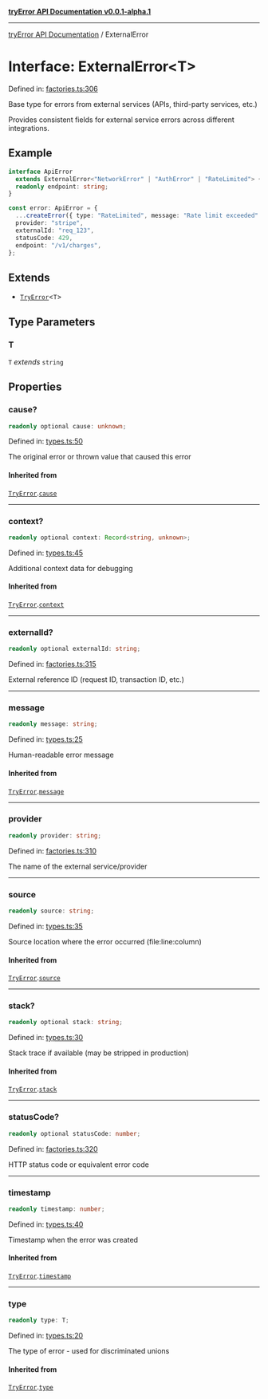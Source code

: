 [**tryError API Documentation v0.0.1-alpha.1**](../index.md)

---

[tryError API Documentation](../index.md) / ExternalError

# Interface: ExternalError\<T\>

Defined in: [factories.ts:306](https://github.com/oconnorjohnson/try-error/blob/e3ae0308069a4fba073f4543d527ad76373db795/src/factories.ts#L306)

Base type for errors from external services (APIs, third-party services, etc.)

Provides consistent fields for external service errors across different integrations.

## Example

```typescript
interface ApiError
  extends ExternalError<"NetworkError" | "AuthError" | "RateLimited"> {
  readonly endpoint: string;
}

const error: ApiError = {
  ...createError({ type: "RateLimited", message: "Rate limit exceeded" }),
  provider: "stripe",
  externalId: "req_123",
  statusCode: 429,
  endpoint: "/v1/charges",
};
```

## Extends

- [`TryError`](TryError.md)\<`T`\>

## Type Parameters

### T

`T` _extends_ `string`

## Properties

### cause?

```ts
readonly optional cause: unknown;
```

Defined in: [types.ts:50](https://github.com/oconnorjohnson/try-error/blob/e3ae0308069a4fba073f4543d527ad76373db795/src/types.ts#L50)

The original error or thrown value that caused this error

#### Inherited from

[`TryError`](TryError.md).[`cause`](TryError.md#cause)

---

### context?

```ts
readonly optional context: Record<string, unknown>;
```

Defined in: [types.ts:45](https://github.com/oconnorjohnson/try-error/blob/e3ae0308069a4fba073f4543d527ad76373db795/src/types.ts#L45)

Additional context data for debugging

#### Inherited from

[`TryError`](TryError.md).[`context`](TryError.md#context)

---

### externalId?

```ts
readonly optional externalId: string;
```

Defined in: [factories.ts:315](https://github.com/oconnorjohnson/try-error/blob/e3ae0308069a4fba073f4543d527ad76373db795/src/factories.ts#L315)

External reference ID (request ID, transaction ID, etc.)

---

### message

```ts
readonly message: string;
```

Defined in: [types.ts:25](https://github.com/oconnorjohnson/try-error/blob/e3ae0308069a4fba073f4543d527ad76373db795/src/types.ts#L25)

Human-readable error message

#### Inherited from

[`TryError`](TryError.md).[`message`](TryError.md#message)

---

### provider

```ts
readonly provider: string;
```

Defined in: [factories.ts:310](https://github.com/oconnorjohnson/try-error/blob/e3ae0308069a4fba073f4543d527ad76373db795/src/factories.ts#L310)

The name of the external service/provider

---

### source

```ts
readonly source: string;
```

Defined in: [types.ts:35](https://github.com/oconnorjohnson/try-error/blob/e3ae0308069a4fba073f4543d527ad76373db795/src/types.ts#L35)

Source location where the error occurred (file:line:column)

#### Inherited from

[`TryError`](TryError.md).[`source`](TryError.md#source)

---

### stack?

```ts
readonly optional stack: string;
```

Defined in: [types.ts:30](https://github.com/oconnorjohnson/try-error/blob/e3ae0308069a4fba073f4543d527ad76373db795/src/types.ts#L30)

Stack trace if available (may be stripped in production)

#### Inherited from

[`TryError`](TryError.md).[`stack`](TryError.md#stack)

---

### statusCode?

```ts
readonly optional statusCode: number;
```

Defined in: [factories.ts:320](https://github.com/oconnorjohnson/try-error/blob/e3ae0308069a4fba073f4543d527ad76373db795/src/factories.ts#L320)

HTTP status code or equivalent error code

---

### timestamp

```ts
readonly timestamp: number;
```

Defined in: [types.ts:40](https://github.com/oconnorjohnson/try-error/blob/e3ae0308069a4fba073f4543d527ad76373db795/src/types.ts#L40)

Timestamp when the error was created

#### Inherited from

[`TryError`](TryError.md).[`timestamp`](TryError.md#timestamp)

---

### type

```ts
readonly type: T;
```

Defined in: [types.ts:20](https://github.com/oconnorjohnson/try-error/blob/e3ae0308069a4fba073f4543d527ad76373db795/src/types.ts#L20)

The type of error - used for discriminated unions

#### Inherited from

[`TryError`](TryError.md).[`type`](TryError.md#type)
